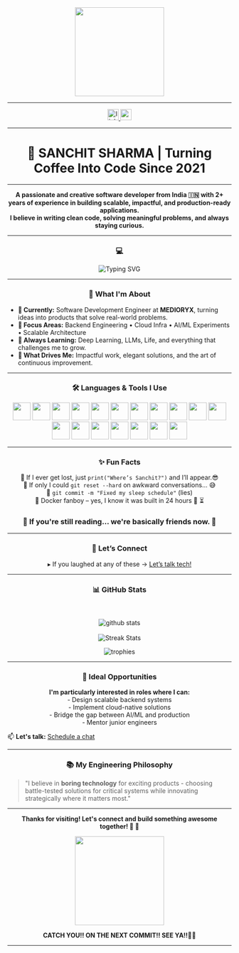 <div align="center">
  <img height="200" src="https://github.com/raghavk16/raghavk16/raw/master/coderman.gif" />
</div>

---

<div align="center">
  <a href="https://www.linkedin.com/in/sanchit-sharma-0268ba1ba/" target="_blank">
    <img src="https://img.shields.io/static/v1?message=LinkedIn&logo=linkedin&label=&color=0077B5&logoColor=white&labelColor=&style=for-the-badge" height="25" alt="linkedin logo" />
  </a>
  <a href="mailto:sharmasanchit31@gmail.com" target="_blank">
    <img src="https://img.shields.io/static/v1?message=Gmail&logo=gmail&label=&color=D14836&logoColor=white&labelColor=&style=for-the-badge" height="25" alt="gmail logo" />
  </a>
</div>

---

<h1 align="center"><b>🚀 SANCHIT SHARMA | Turning Coffee Into Code Since 2021</b></h1>

---

<p align="center">
  <b>A passionate and creative software developer from India 🇮🇳 with 2+ years of experience in building scalable, impactful, and production-ready applications.</b><br>
  <b>I believe in writing clean code, solving meaningful problems, and always staying curious.</b>
</p>

---

<h3 align="center"><b> 💻 </b></h3>

<div align="center">
  <img src="https://readme-typing-svg.demolab.com?font=Fira+Code&duration=3000&pause=1000&color=FFFFFF&center=true&width=435&lines=Code.+Sleep.+Refactor.+Repeat.;Let's+build+something+cool+together!" alt="Typing SVG" />
</div>

---

<h3 align="center"><b>🚀 What I'm About</b></h3>

<ul>
  <li><b>💼 Currently:</b> Software Development Engineer at <b>MEDIORYX</b>, turning ideas into products that solve real-world problems.</li>
  <li><b>🎯 Focus Areas:</b> Backend Engineering • Cloud Infra • AI/ML Experiments • Scalable Architecture</li>
  <li><b>📖 Always Learning:</b> Deep Learning, LLMs, Life, and everything that challenges me to grow.</li>
  <li><b>🧠 What Drives Me:</b> Impactful work, elegant solutions, and the art of continuous improvement.</li>
</ul>

---

<h3 align="center"><b>🛠 Languages & Tools I Use</b></h3>

<div align="center">
  <img src="https://cdn.jsdelivr.net/gh/devicons/devicon/icons/python/python-original.svg" height="40" />
  <img src="https://cdn.jsdelivr.net/gh/devicons/devicon/icons/cplusplus/cplusplus-original.svg" height="40" />
  <img src="https://cdn.jsdelivr.net/gh/devicons/devicon/icons/docker/docker-plain-wordmark.svg" height="40" />
  <img src="https://cdn.simpleicons.org/amazonwebservices/FF9900" height="40" />
  <img src="https://cdn.jsdelivr.net/gh/devicons/devicon/icons/kubernetes/kubernetes-plain.svg" height="40" />
  <img src="https://cdn.simpleicons.org/anaconda/44A833" height="40" />
  <img src="https://cdn.jsdelivr.net/gh/devicons/devicon/icons/git/git-original.svg" height="40" />
  <img src="https://cdn.jsdelivr.net/gh/devicons/devicon/icons/linux/linux-original.svg" height="40" />
  <img src="https://cdn.jsdelivr.net/gh/devicons/devicon/icons/numpy/numpy-original.svg" height="40" />
  <img src="https://cdn.jsdelivr.net/gh/devicons/devicon/icons/tensorflow/tensorflow-original.svg" height="40" />
  <img src="https://cdn.jsdelivr.net/gh/devicons/devicon/icons/mongodb/mongodb-original.svg" height="40" />
  <img src="https://cdn.jsdelivr.net/gh/devicons/devicon/icons/django/django-plain.svg" height="40" />
  <img src="https://cdn.jsdelivr.net/gh/devicons/devicon/icons/googlecloud/googlecloud-original.svg" height="40" />
  <img src="https://cdn.simpleicons.org/pytorch/EE4C2C" height="40" />
  <img src="https://img.shields.io/badge/pandas-150458?logo=pandas&logoColor=white&style=for-the-badge" height="40" />
  <img src="https://skillicons.dev/icons?i=visualstudio" height="40" />
  <img src="https://img.shields.io/badge/GitHub-181717?logo=github&logoColor=white&style=for-the-badge" height="40" />
  <img src="https://img.shields.io/badge/GitLab-FC6D26?logo=gitlab&logoColor=black&style=for-the-badge" height="40" />
</div>

---

<h3 align="center"><b>✨ Fun Facts</b></h3>

<p align="center">
  🌟 If I ever get lost, just <code>print("Where’s Sanchit?")</code> and I’ll appear.😎<br>
  🌟 If only I could <code>git reset --hard</code> on awkward conversations… 😅<br>
  🌟 <code>git commit -m "Fixed my sleep schedule"</code> (lies)<BR>
  🌟 Docker fanboy – yes, I know it was built in 24 hours 🐳 ⏳<br>
  
  <h3 align="CENTER"><b>🌟 If you're still reading... we're basically friends now. 🤝</b></h3>

</p>


---

<h3 align="center"><b>🤝 Let’s Connect</b></h3>
<p align="center">
 ▸ If you laughed at any of these → <a href="mailto:sharmasanchit31@gmail.com" title="sharmasanchit31@gmail.com">Let’s talk tech!</a>
</p>

---

<h3 align="center"><b>📊 GitHub Stats</b></h3>

<p align="center">
  <br><br>
  <img src="https://github-readme-stats.vercel.app/api?username=sanchit0055&show_icons=true&locale=en&theme=radical" alt="github stats" />
  <br><br>
   <img src="https://github-readme-streak-stats.herokuapp.com/?user=sanchit0055&theme=tokyonight" alt="Streak Stats" />
  <br>
</p>

<p align="center">
  <img src="https://github-profile-trophy.vercel.app/?username=sanchit0055&theme=onedark&row=2&column=4" alt="trophies" />
</p>

---


<h3 align="center">💼 Ideal Opportunities</h3>
<p align="center">
 <b>I'm particularly interested in roles where I can:</b><br>
   - Design scalable backend systems<br>
   - Implement cloud-native solutions<br>
         - Bridge the gap between AI/ML and production<br>
   - Mentor junior engineers
</p>

📫 **Let's talk:** [Schedule a chat](https://calendly.com/yourlink)

---

<h3 align="center">📚 My Engineering Philosophy</h3>

> "I believe in **boring technology** for exciting products - 
> choosing battle-tested solutions for critical systems while 
> innovating strategically where it matters most."

---

<p align="center"><b>Thanks for visiting! Let's connect and build something awesome together! 🚀 🚀</b></p>

<div align="center">
  <img height="200" src="https://c.tenor.com/SsK8Z3td5uYAAAAd/tenor.gif" />
</div>



<p align="center"><b>CATCH YOU!! ON THE NEXT COMMIT!! SEE YA!!✌🏻</b></p>

---
